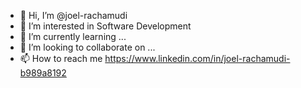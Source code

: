 - 👋 Hi, I’m @joel-rachamudi
- 👀 I’m interested in Software Development
- 🌱 I’m currently learning ...
- 💞️ I’m looking to collaborate on ...
- 📫 How to reach me https://www.linkedin.com/in/joel-rachamudi-b989a8192

<!---
joel-rachamudi/joel-rachamudi is a ✨ special ✨ repository because its `README.md` (this file) appears on your GitHub profile.
You can click the Preview link to take a look at your changes.
--->
